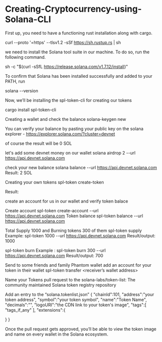 # Creating-Cryptocurrency-using-Solana-CLI

First up, you need to have a functioning rust installation along with cargo.

curl --proto '=https' --tlsv1.2 -sSf https://sh.rustup.rs | sh

we need to install the Solana tool suite in our machine. To do so, run the following command.

sh -c "$(curl -sSfL https://release.solana.com/v1.7.12/install)"

To confirm that Solana has been installed successfully and added to your PATH, run

solana --version

Now, we’ll be installing the spl-token-cli for creating our tokens

cargo install spl-token-cli

Creating a wallet and check the balance 
solana-keygen new

You can  verify your balance  by pasting your public key on the solana explorer - https://explorer.solana.com/?cluster=devnet

of course the result will be 0 SOL

let's add some devnet money on our wallet 
solana airdrop 2 <public key> --url https://api.devnet.solana.com
  
  
 check your new balance
  solana balance <public key> --url https://api.devnet.solana.com
  Result: 2 SOL
  
 Creating your own tokens
  spl-token create-token
  
  Result: <token address>
  
  
  create an account for us in our wallet and verify token balace
  
 Create account
  spl-token create-account <token address> --url https://api.devnet.solana.com
 Token balance 
  spl-token balance <token address> --url https://api.devnet.solana.com
  
  Total Supply 1000 and Burning tokens 300 of them
    spl-token supply <token address>
  Example: spl-token 1000 <token address> --url https://api.devnet.solana.com
  Result/output: 1000
  
  spl-token burn <source token account address> <tokens to be burnt>
  Example : spl-token burn <source token account address> 300 --url https://api.devnet.solana.com
  Result/output: 700
  
  Send to some friends and family 
  Phantom wallet 
  add an account for your token in their wallet 
  spl-token transfer <your token account address> <total amount> <receiver’s wallet address>
  
  Name your Tokens
  pull request to the solana-labs/token-list: The community maintained Solana token registry repository
  
  Add an entry to the “solana.tokenlist.json” 
  {
   "chainId":101,
   "address":"your token address",
   "symbol":"your token symbol",
   "name":"Token Name",
   "decimals":"<number of decimals your token supports>",
   "logoURI":"the CDN link to your token's image",
   "tags":[
      "tags_if_any"
   ],
   "extensions":{

   }
}
  
  Once the pull request gets approved, you’ll be able to view the token image and name on every wallet in the Solana ecosystem.

